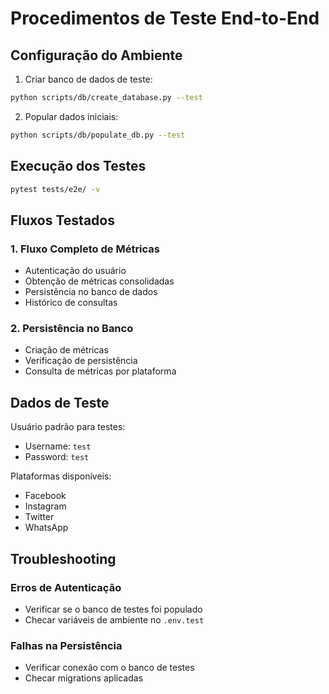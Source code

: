 # Procedimentos de Teste End-to-End

## Configuração do Ambiente

1. Criar banco de dados de teste:
```bash
python scripts/db/create_database.py --test
```

2. Popular dados iniciais:
```bash
python scripts/db/populate_db.py --test
```

## Execução dos Testes

```bash
pytest tests/e2e/ -v
```

## Fluxos Testados

### 1. Fluxo Completo de Métricas
- Autenticação do usuário
- Obtenção de métricas consolidadas
- Persistência no banco de dados
- Histórico de consultas

### 2. Persistência no Banco
- Criação de métricas
- Verificação de persistência
- Consulta de métricas por plataforma

## Dados de Teste

Usuário padrão para testes:
- Username: `test`
- Password: `test`

Plataformas disponíveis:
- Facebook
- Instagram
- Twitter
- WhatsApp

## Troubleshooting

### Erros de Autenticação
- Verificar se o banco de testes foi populado
- Checar variáveis de ambiente no `.env.test`

### Falhas na Persistência
- Verificar conexão com o banco de testes
- Checar migrations aplicadas